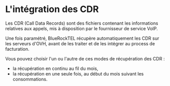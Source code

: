 # L'intégration des CDR

Les CDR (Call Data Records) sont des fichiers contenant les informations relatives aux appels, mis à disposition par le fournisseur de service VoIP.

Une fois paramétré, BlueRockTEL récupère automatiquement les CDR sur les serveurs d'OVH, avant de les traiter et de les intégrer au process de facturation.

Vous pouvez choisir l'un ou l'autre de ces modes de récupération des CDR :
* la récupération en continu au fil du mois,
* la récupération en une seule fois, au début du mois suivant les consommations.